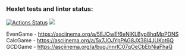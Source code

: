 ### Hexlet tests and linter status:
[![Actions Status](https://github.com/elgerony/java-project-61/workflows/hexlet-check/badge.svg)](https://github.com/elgerony/java-project-61/actions)
<a href="https://codeclimate.com/github/elgerony/java-project-61/maintainability"><img src="https://api.codeclimate.com/v1/badges/652e7d63ed7e2613c8c4/maintainability" /></a>

EvenGame -   https://asciinema.org/a/5EJOwEf6eNIKLByp8hqMpPDNS
CalcGame -   https://asciinema.org/a/5x7JOJYpPAG8JX38l4JUKot6Q
GCDGame -  https://asciinema.org/a/bugJnnrlC07qOeCbEbNiaFhaQ
